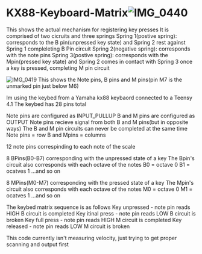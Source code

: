 # KX88-Keyboard-Matrix![IMG_0440](https://user-images.githubusercontent.com/132019719/235000816-0b0bb1fe-52ef-4dce-bb2a-5ab91f165012.jpg)
This shows the actual mechanism for registering key presses
It is comprised of two cicruits and three springs 
  Spring 1(postive spring): corresponds to the B pin(unpressed key state) and Spring 2 rest against Spring 1 compleleting B Pin circuit
  Spring 2(negative spring): corresponds with the note pins
  Spring 3(postive spring): corresponds with the Mpin(pressed key state) and Spring 2 comes in contact with Spring 3 once a key is pressed, completing M          pin circuit

![IMG_0419](https://user-images.githubusercontent.com/132019719/235001779-1d53a9ca-f931-4ad1-8358-647ad877a885.jpg)
This shows the Note pins, B pins and M pins(pin M7 is the unmarked pin just below M6)

Im using the keybed from a Yamaha kx88 keybaord connected to a Teensy 4.1
The keybed has 28 pins total

Note pins are configured as INPUT_PULLUP 
B and M pins are configured as OUTPUT
Note pins recieve signal from both B and M pins(but in opposite ways)
    The B and M pin circuits can never be completed at the same time
Note pins = row
B and Mpins = columns 

12 note pins correspinding to each note of the scale

8 BPins(B0-B7) corresponding with the unpressed state of a key
The Bpin's circuit also corresponds with each octave of the notes
    B0 = octave 0
    B1 = ocatves 1
    ...and so on

8 MPins(M0-M7) corresponding with the pressed state of a key
The Mpin's circuit also corresponds with each octave of the notes
    M0 = octave 0
    M1 = ocatves 1
    ...and so on

The keybed matrix sequence is as follows 
    Key unpressed - note pin reads HIGH
      B circuit is completed
    Key itinal press - note pin reads LOW
      B circuit is broken
    Key full press -  note pin reads HIGH
      M circuit is completed 
    Key released - note pin reads LOW
      M circuit is broken

This code currently isn't measuring velocity, just trying to get proper scanning and output first
